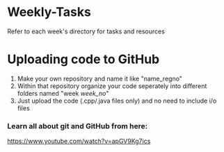 # Weekly-Tasks
Refer to each week's directory for tasks and resources

# Uploading code to GitHub
<ol>
  <li>Make your own repository and name it like "name_regno"</li>
  <li>Within that repository organize your  code seperately into different folders named "week <i>week_no</i>"</li>
  <li>Just upload the code (.cpp/.java files only) and no need to include i/o files</li>
</ol>

### Learn all about git and GitHub from here:
https://www.youtube.com/watch?v=apGV9Kg7ics
